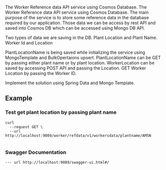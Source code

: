 The Worker Reference data API service using Cosmos Database.
The Worker Reference data API service using Cosmos Database.
The main purpose of the service is to store some reference data in the database required by our application. Those data we can be access by rest API and saved into Cosmos DB which can be accessed using Mongo DB API.

Two types of data we are saving in the DB.
Plant Location and Plant Name.
Worker Id and Location

PlantLocationName is being saved while initializing the service using MongoTemplate and BulkOpertaions upsert.
PlantLocationName can be GET by passing either plant name or by plant location.
WorkerLocation can be saved by accessing POST API and passing the Location.
GET Worker Location by passing the Worker ID.

Implement the solution using Spring Data and Mongo Template.


## Example



### Test get plant location by passing plant name
```
curl 
  --request GET \
  --url http://localhost:9089/worker/refdata/v1/workersdata/plantname/AMSN
 
```
### Swagger Documentation 
```
--- url http://localhost:9089/swagger-ui.html#/

```